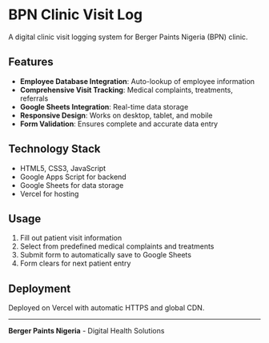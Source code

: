 # BPN Clinic Visit Log

A digital clinic visit logging system for Berger Paints Nigeria (BPN) clinic.

## Features

- **Employee Database Integration**: Auto-lookup of employee information
- **Comprehensive Visit Tracking**: Medical complaints, treatments, referrals
- **Google Sheets Integration**: Real-time data storage
- **Responsive Design**: Works on desktop, tablet, and mobile
- **Form Validation**: Ensures complete and accurate data entry

## Technology Stack

- HTML5, CSS3, JavaScript
- Google Apps Script for backend
- Google Sheets for data storage
- Vercel for hosting

## Usage

1. Fill out patient visit information
2. Select from predefined medical complaints and treatments
3. Submit form to automatically save to Google Sheets
4. Form clears for next patient entry

## Deployment

Deployed on Vercel with automatic HTTPS and global CDN.

---

**Berger Paints Nigeria** - Digital Health Solutions